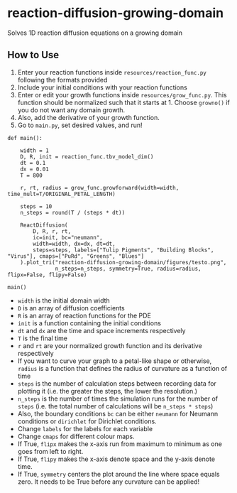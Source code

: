 # reaction-diffusion-growing-domain
 Solves 1D reaction diffusion equations on a growing domain

## How to Use

1. Enter your reaction functions inside `resources/reaction_func.py` following the formats provided
2. Include your initial conditions with your reaction functions
3. Enter or edit your growth functions inside `resources/grow_func.py`. This function should be normalized such that it starts at 1. Choose `growno()` if you do not want any domain growth.
4. Also, add the derivative of your growth function.
4. Go to `main.py`, set desired values, and run!
```
def main():

    width = 1
    D, R, init = reaction_func.tbv_model_dim()
    dt = 0.1
    dx = 0.01 
    T = 800
    
    r, rt, radius = grow_func.growforward(width=width, time_mult=T/ORIGINAL_PETAL_LENGTH)

    steps = 10
    n_steps = round(T / (steps * dt))

    ReactDiffusion(
        D, R, r, rt, 
        ic=init, bc="neumann",
        width=width, dx=dx, dt=dt,
        steps=steps, labels=["Tulip Pigments", "Building Blocks", "Virus"], cmaps=["PuRd", "Greens", "Blues"]
    ).plot_tri("reaction-diffusion-growing-domain/figures/testo.png", 
               n_steps=n_steps, symmetry=True, radius=radius, flipx=False, flipy=False)

main()
```
- `width` is the initial domain width
- `D` is an array of diffusion coefficients
- `R` is an array of reaction functions for the PDE
- `init` is a function containing the initial conditions
- `dt` and `dx` are the time and space increments respectively
- `T` is the final time
- `r` and `rt` are your normalized growth function and its derivative respectively
- If you want to curve your graph to a petal-like shape or otherwise, `radius` is a function that defines the radius of curvature as a function of time
- `steps` is the number of calculation steps between recording data for plotting it (i.e. the greater the steps, the lower the resolution.)
- `n_steps` is the number of times the simulation runs for the number of `steps` (i.e. the total number of calculations will be `n_steps * steps`)
- Also, the boundary conditions `bc` can be either `neumann` for Neumann conditions or `dirichlet` for Dirichlet conditions.
- Change `labels` for the labels for each variable
- Change `cmaps` for different colour maps.
- If True, `flipx` makes the x-axis run from maximum to minimum as one goes from left to right.
- If True, `flipy` makes the x-axis denote space and the y-axis denote time.
- If True, `symmetry` centers the plot around the line where space equals zero. It needs to be True before any curvature can be applied!